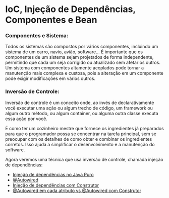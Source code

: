 # IoC, Injeção de Dependências, Componentes e Bean

### Componentes e Sistema:

Todos os sistemas são compostos por vários componentes, incluindo um sistema de um carro, navio, avião, software… É importante que os componentes de um sistema sejam projetados de forma independente, permitindo que cada um seja corrigido ou atualizado sem afetar os outros. Um sistema com componentes altamente acoplados pode tornar a manutenção mais complexa e custosa, pois a alteração em um componente pode exigir modificações em vários outros.

### Inversão de Controle:

Inversão de controle é um conceito onde, ao invés de declarativamente você executar uma ação ou algum trecho de código, um framework ou algum outro método, ou algum container, ou alguma outra classe executa essa ação por você.

É como ter um cozinheiro mestre que fornece os ingredientes já preparados para que o programador possa se concentrar na tarefa principal, sem se preocupar com os detalhes de como obter e combinar os ingredientes corretos. Isso ajuda a simplificar o desenvolvimento e a manutenção do software.

Agora veremos uma técnica que usa inversão de controle, chamada injeção de dependências:

- [Injeção de dependências no Java Puro](./ioc/java-puro.md)
- [@Autowired](./ioc/autowired.md)
- [Injeção de dependências com Construtor](./ioc/construtor.md)
- [@Autowired em cada atributo vs @Autowired com Construtor](./ioc/autowired-vs-construtor.md)
